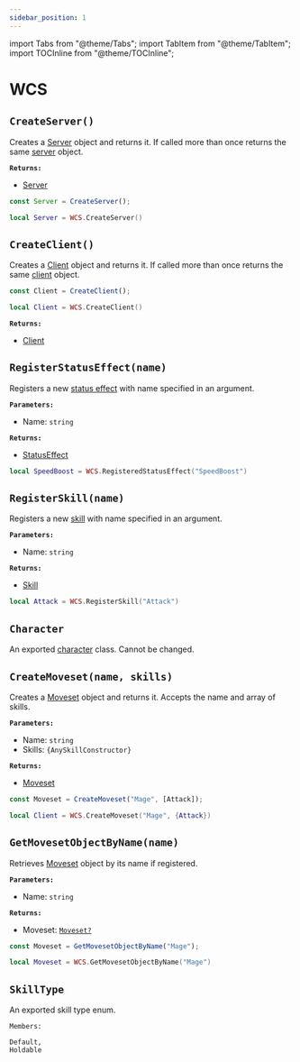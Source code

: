 ```yaml
---
sidebar_position: 1
---
```


import Tabs from "@theme/Tabs";
import TabItem from "@theme/TabItem";
import TOCInline from "@theme/TOCInline";

# WCS

[Moveset]: ../tutorial/extras/movesets.md

<TOCInline toc={toc} />

## `CreateServer()`
Creates a [Server](./server.md) object and returns it.
If called more than once returns the same [server](./server.md) object.

**`Returns:`**
* [Server](./server.md)

<Tabs groupId="languages">
<TabItem value="TypeScript" default>

```ts
const Server = CreateServer();
```

</TabItem>
<TabItem value="Luau">

```lua
local Server = WCS.CreateServer()
```

</TabItem>
</Tabs>

## `CreateClient()`
Creates a [Client](./client.md) object and returns it.
If called more than once returns the same [client](./client.md) object.

<Tabs groupId="languages">
<TabItem value="TypeScript" default>

```ts
const Client = CreateClient();
```

</TabItem>
<TabItem value="Luau">

```lua
local Client = WCS.CreateClient()
```

</TabItem>
</Tabs>

**`Returns:`**
* [Client](./client.md)

## `RegisterStatusEffect(name)`
Registers a new [status effect](./statusEffect.md) with name specified in an argument.

**`Parameters:`**
* Name: `string`

**`Returns:`**
* [StatusEffect](./statusEffect.md)

```lua
local SpeedBoost = WCS.RegisteredStatusEffect("SpeedBoost")
```

## `RegisterSkill(name)`
Registers a new [skill](./skill.md) with name specified in an argument.

**`Parameters:`**
* Name: `string`

**`Returns:`**
* [Skill](./skill.md)

```lua
local Attack = WCS.RegisterSkill("Attack")
```

## `Character`
An exported [character](./character.md) class. Cannot be changed.

## `CreateMoveset(name, skills)`
Creates a [Moveset] object and returns it.
Accepts the name and array of skills.

**`Parameters:`**
* Name: `string`
* Skills: ```{AnySkillConstructor}```

**`Returns:`**
* [Moveset]

<Tabs groupId="languages">
<TabItem value="TypeScript" default>

```ts
const Moveset = CreateMoveset("Mage", [Attack]);
```

</TabItem>
<TabItem value="Luau">

```lua
local Client = WCS.CreateMoveset("Mage", {Attack})
```

</TabItem>
</Tabs>

## `GetMovesetObjectByName(name)`
Retrieves [Moveset] object by its name if registered.

**`Parameters:`**
* Name: `string`

**`Returns:`**
* Moveset: [`Moveset?`](../tutorial/extras/movesets.md)

<Tabs groupId="languages">
<TabItem value="TypeScript" default>

```ts
const Moveset = GetMovesetObjectByName("Mage");
```

</TabItem>
<TabItem value="Luau">

```lua
local Moveset = WCS.GetMovesetObjectByName("Mage")
```

</TabItem>
</Tabs>

## `SkillType`
An exported skill type enum.


`Members:`
```
Default,
Holdable
```
